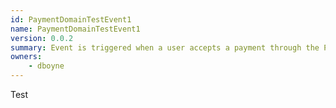 ```yaml
---
id: PaymentDomainTestEvent1
name: PaymentDomainTestEvent1
version: 0.0.2
summary: Event is triggered when a user accepts a payment through the Payment Service
owners:
    - dboyne
---
```


Test